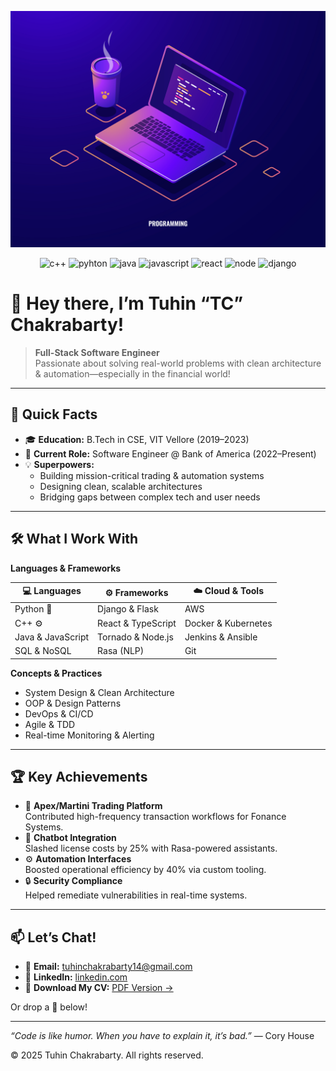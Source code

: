 [![Header](https://github.com/Tuhin-SnapD/Tuhin-SnapD/blob/main/header.jpg? "Header")](https://github.com/Tuhin-SnapD/Tuhin-SnapD/blob/main/header_picture.jpg)

<p align='center'>  
      <img alt="c++" height="30px" src="https://api.iconify.design/logos:c.svg" />
      <img alt="pyhton" height="30px" src="https://api.iconify.design/logos:python.svg" />
      <img alt="java" height="30px" src="https://api.iconify.design/logos:java.svg" />
      <img alt="javascript" height="30px" src="https://api.iconify.design/logos:javascript.svg" />
      <img alt="react" height="30px" src="https://api.iconify.design/logos:react.svg" />
      <img alt="node" height="30px" src="https://api.iconify.design/logos:nodejs.svg" />
      <img alt="django" height="30px" src="https://api.iconify.design/logos:django.svg" />


  

 
# 👋 Hey there, I’m Tuhin “TC” Chakrabarty!

> **Full-Stack Software Engineer**  
> Passionate about solving real-world problems with clean architecture & automation—especially in the financial world!

---

## 🚀 Quick Facts

- 🎓 **Education:** B.Tech in CSE, VIT Vellore (2019–2023)  
- 💼 **Current Role:** Software Engineer @ Bank of America (2022–Present)  
- 💡 **Superpowers:**  
  - Building mission-critical trading & automation systems  
  - Designing clean, scalable architectures  
  - Bridging gaps between complex tech and user needs

---

## 🛠 What I Work With


<summary><strong>Languages & Frameworks</strong></summary>

| 💻 Languages      | ⚙️ Frameworks            | ☁️ Cloud & Tools       |
|-------------------|--------------------------|------------------------|
| Python 🐍         | Django & Flask           | AWS                    |
| C++ ⚙️            | React & TypeScript       | Docker & Kubernetes    |
| Java & JavaScript | Tornado & Node.js        | Jenkins & Ansible      |
| SQL & NoSQL       | Rasa (NLP)               | Git                    |


<summary><strong>Concepts & Practices</strong></summary>

- System Design & Clean Architecture  
- OOP & Design Patterns  
- DevOps & CI/CD  
- Agile & TDD  
- Real-time Monitoring & Alerting  


---

## 🏆 Key Achievements

- 🚀 **Apex/Martini Trading Platform**  
  Contributed high-frequency transaction workflows for Fonance Systems.  
- 🤖 **Chatbot Integration**  
  Slashed license costs by 25% with Rasa-powered assistants.  
- ⚙️ **Automation Interfaces**  
  Boosted operational efficiency by 40% via custom tooling.  
- 🔒 **Security Compliance**  
  Helped remediate vulnerabilities in real-time systems.  


---

## 📫 Let’s Chat!

- 📧 **Email:** [tuhinchakrabarty14@gmail.com](mailto:tuhinchakrabarty14@gmail.com)  
- 🔗 **LinkedIn:** [linkedin.com](https://www.linkedin.com/in/tuhin-chakrabarty-1074aa19b/)
- 💼 **Download My CV:** [PDF Version →](https://drive.google.com/file/d/1PcatIk7bcTgXGHV5365H819ApdzaDJ1n/view?usp=sharing)  

Or drop a 💌 below!

---

*“Code is like humor. When you have to explain it, it’s bad.”* — Cory House

© 2025 Tuhin Chakrabarty. All rights reserved.  
